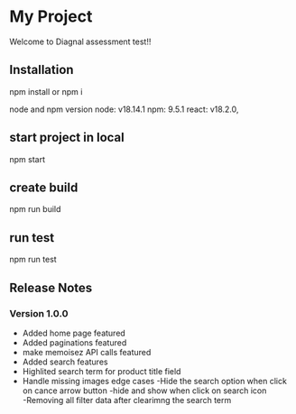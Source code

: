 # My Project

Welcome to Diagnal assessment test!!

## Installation

npm install or npm i

node and npm version
node: v18.14.1
npm: 9.5.1
react: v18.2.0,

## start project in local

npm start

## create build

npm run build

## run test

npm run test

## Release Notes

### Version 1.0.0

- Added home page featured
- Added paginations featured
- make memoisez API calls featured
- Added search features
- Highlited search term for product title field
- Handle missing images edge cases
-Hide the search option when click on cance arrow button
-hide and show when click on search icon  
-Removing all filter data after clearimng the search term
